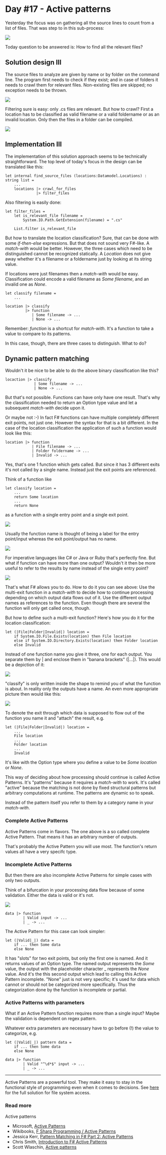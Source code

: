 # Day #17 - Active patterns
Yesterday the focus was on gathering all the source lines to count from a list of files. That was step to in this sub-process:

![](images/fig1.jpeg)

Today question to be answered is: How to find all the relevant files?

## Solution design III
The source files to analyze are given by name or by folder on the command line. The program first needs to check if they exist; and in case of folders it needs to crawl them for relevant files. Non-existing files are skipped; no exception needs to be thrown.

![](images/fig2.jpeg)

Filtering sure is easy: only .cs files are relevant. But how to crawl? First a location has to be classified as valid filename or a valid foldername or as an invalid location. Only then the files in a folder can be compiled.

![](images/fig3.jpeg)

## Implementation III
The implementation of this solution approach seems to be technically straightforward. The top level of today's focus in the design can be translated like this:

```
let internal find_source_files (locations:Datamodel.Locations) : string list =
	...
	locations |> crawl_for_files 
   	          |> filter_files
```

Also filtering is easily done:

```
let filter_files =
    let is_relevant_file filename =
        System.IO.Path.GetExtension(filename) = ".cs"

    List.filter is_relevant_file
```

But how to translate the location classification? Sure, that can be done with some _if-then-else_ expressions. But that does not sound very F#-like. A _match-with_ would be better. However, the three cases which need to be distinguished cannot be recognized statically. A _Location_ does not give away whether it's a filename or a foldername just by looking at its string value.

If locations were just filenames then a _match-with_ would be easy. Classification could encode a valid filename as _Some filename_, and an invalid one as _None_.

```
let classify filename =
	...
	
location |> classify
         |> function
            | Some filename -> ...
            | None -> ...
```

Remember: _function_ is a shortcut for _match-with_. It's a function to take a value to compare to its patterns.

In this case, though, there are three cases to distinguish. What to do?

## Dynamic pattern matching
Wouldn't it be nice to be able to do the above binary classification like this?

```
locaction |> classify
             | Some filename -> ...
             | None -> ...
```

But that's not possible. Functions can have only have one result. That's why the classification needed to return an Option type value and let a subsequent _match-with_ decide upon it.

Or maybe not :-) In fact F# functions can have multiple completely different exit points, not just one. However the syntax for that is a bit different. In the case of the location classification the application of such a function would look like this:

```
location |> function
            | File filename -> ...
            | Folder foldername -> ...
            | Invalid -> ...
```

Yes, that's one 1 function which gets called. But since it has 3 different exits it's not called by a single name. Instead just the exit points are referenced.

Think of a function like

```
let classify location =
	...
	return Some location
	...
	return None
```

as a function with a single entry point and a single exit point.

![](images/fig4a.jpeg)

Usually the function name is thought of being a label for the entry point/input whereas the exit point/output has no name.

![](images/fig4b.jpeg)

For imperative languages like C# or Java or Ruby that's perfectly fine. But what if function can have more than one output? Wouldn't it then be more useful to refer to the results by name instead of the single entry point?

![](images/fig4c.jpeg)

That's what F# allows you to do. How to do it you can see above: Use the multi-exit function in a _match-with_ to decide how to continue processing depending on which output data flows out of it. Use the different output names as references to the function. Even though there are several the function will only get called once, though.

But how to define such a multi-exit function? Here's how you do it for the location classification:

```
let (|File|Folder|Invalid|) location =
    if System.IO.File.Exists(location) then File location
    else if System.IO.Directory.Exists(location) then Folder location 
    else Invalid
```

Instead of one function name you give it three, one for each output. You separate them by | and enclose them in "banana brackets" (|...|). This would be a depiction of it:

![](images/fig5a.jpeg)

"classify" is only written inside the shape to remind you of what the function is about. In reality only the outputs have a name. An even more appropriate picture then would like this:

![](images/fig5b.jpeg)

To denote the exit through which data is supposed to flow out of the function you name it and "attach" the result, e.g.

```
let (|File|Folder|Invalid|) location =
    ...
    File location
    ...
    Folder location
    ...
    Invalid
```

It's like with the Option type where you define a value to be _Some location_ or _None_.

This way of deciding about how processing should continue is called Active Patterns. It's "patterns" because it requires a _match-with_ to work. It's called "active" because the matching is not done by fixed structural patterns but arbitrary computations at runtime. The patterns are dynamic so to speak.

Instead of the pattern itself you refer to them by a category name in your _match-with_.

### Complete Active Patterns
Active Patterns come in flavors. The one above is a so called complete Active Pattern. That means it has an arbitrary number of outputs.

That's probably the Active Pattern you will use most. The function's return values all have a very specifc type.

### Incomplete Active Patterns
But then there are also incomplete Active Patterns for simple cases with only two outputs.

Think of a bifurcation in your processing data flow because of some validation. Either the data is valid or it's not.

![](images/fig6.jpeg)

```
data |> function
        | Valid input -> ...
        | _ -> ...
```

The Active Pattern for this case can look simpler:

```
let (|Valid|_|) data =
    if ... then Some data
    else None
```

It has "slots" for two exit points, but only the first one is named. And it returns values of an Option type. The named output represents the _Some_ value, the output with the placeholder character _ represents the _None_ value. And it's the this second output which lead to calling this Active Pattern incomplete. "None" just is not very specific; it's used for data which cannot or should not be categorized more specifically. Thus the categorization done by the function is incomplete or partial.

### Active Patterns with parameters
What if an Active Pattern function requires more than a single input? Maybe the validation is dependent on regex pattern.

Whatever extra parameters are necessary have to go before (!) the value to categorize, e.g.

```
let (|Valid|_|) pattern data =
    if ... then Some data
    else None

data |> function
        | Valid "^\d*$" input -> ...
        | _ -> ...
```

***

Active Patterns are a powerful tool. They make it easy to stay in the functional style of programming even when it comes to decisions. See [here](../../week03/day15/src/loc/loc/filesystem.fs) for the full solution for file system access.

### Read more
Active patterns

* Microsoft, [Active Patterns](https://msdn.microsoft.com/en-us/library/Dd233248.aspx)
* Wikibooks, [F Sharp Programming / Active Patterns](https://en.wikibooks.org/wiki/F_Sharp_Programming/Active_Patterns)
* Jessica Kerr, [Pattern Matching in F# Part 2: Active Patterns](http://www.developerfusion.com/article/133772/pattern-matching-in-f-part-2-active-patterns/)
* Chris Smith, [Introduction to F# Active Patterns](http://blogs.msdn.com/b/chrsmith/archive/2008/02/21/introduction-to-f_2300_-active-patterns.aspx)
* Scott Wlaschin, [Active patterns](http://fsharpforfunandprofit.com/posts/convenience-active-patterns/)

